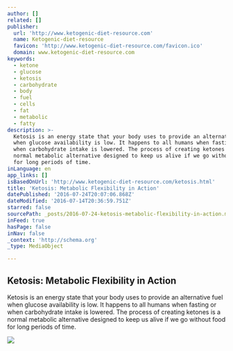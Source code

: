 ```yaml
---
author: []
related: []
publisher:
  url: 'http://www.ketogenic-diet-resource.com'
  name: Ketogenic-diet-resource
  favicon: 'http://www.ketogenic-diet-resource.com/favicon.ico'
  domain: www.ketogenic-diet-resource.com
keywords:
  - ketone
  - glucose
  - ketosis
  - carbohydrate
  - body
  - fuel
  - cells
  - fat
  - metabolic
  - fatty
description: >-
  Ketosis is an energy state that your body uses to provide an alternative fuel
  when glucose availability is low. It happens to all humans when fasting or
  when carbohydrate intake is lowered. The process of creating ketones is a
  normal metabolic alternative designed to keep us alive if we go without food
  for long periods of time.
inLanguage: en
app_links: []
isBasedOnUrl: 'http://www.ketogenic-diet-resource.com/ketosis.html'
title: 'Ketosis: Metabolic Flexibility in Action'
datePublished: '2016-07-24T20:07:06.868Z'
dateModified: '2016-07-14T20:36:59.751Z'
starred: false
sourcePath: _posts/2016-07-24-ketosis-metabolic-flexibility-in-action.md
inFeed: true
hasPage: false
inNav: false
_context: 'http://schema.org'
_type: MediaObject

---
```

<article style=""><h1>Ketosis: Metabolic Flexibility in Action</h1><p>Ketosis is an energy state that your body uses to provide an alternative fuel when glucose availability is low. It happens to all humans when fasting or when carbohydrate intake is lowered. The process of creating ketones is a normal metabolic alternative designed to keep us alive if we go without food for long periods of time.</p><img src="http://www.ketogenic-diet-resource.com/images/xbutterknife.jpg.pagespeed.ic.LG3_gCi2kb.jpg" /></article>